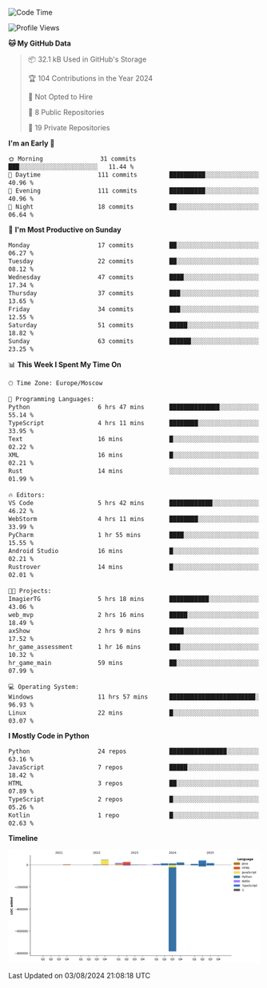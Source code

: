 <!--START_SECTION:waka-->
![Code Time](http://img.shields.io/badge/Code%20Time-438%20hrs%2050%20mins-blue)

![Profile Views](http://img.shields.io/badge/Profile%20Views-1-blue)

**🐱 My GitHub Data** 

> 📦 32.1 kB Used in GitHub's Storage 
 > 
> 🏆 104 Contributions in the Year 2024
 > 
> 🚫 Not Opted to Hire
 > 
> 📜 8 Public Repositories 
 > 
> 🔑 19 Private Repositories 
 > 
**I'm an Early 🐤** 

```text
🌞 Morning                31 commits          ███░░░░░░░░░░░░░░░░░░░░░░   11.44 % 
🌆 Daytime                111 commits         ██████████░░░░░░░░░░░░░░░   40.96 % 
🌃 Evening                111 commits         ██████████░░░░░░░░░░░░░░░   40.96 % 
🌙 Night                  18 commits          ██░░░░░░░░░░░░░░░░░░░░░░░   06.64 % 
```
📅 **I'm Most Productive on Sunday** 

```text
Monday                   17 commits          ██░░░░░░░░░░░░░░░░░░░░░░░   06.27 % 
Tuesday                  22 commits          ██░░░░░░░░░░░░░░░░░░░░░░░   08.12 % 
Wednesday                47 commits          ████░░░░░░░░░░░░░░░░░░░░░   17.34 % 
Thursday                 37 commits          ███░░░░░░░░░░░░░░░░░░░░░░   13.65 % 
Friday                   34 commits          ███░░░░░░░░░░░░░░░░░░░░░░   12.55 % 
Saturday                 51 commits          █████░░░░░░░░░░░░░░░░░░░░   18.82 % 
Sunday                   63 commits          ██████░░░░░░░░░░░░░░░░░░░   23.25 % 
```


📊 **This Week I Spent My Time On** 

```text
🕑︎ Time Zone: Europe/Moscow

💬 Programming Languages: 
Python                   6 hrs 47 mins       ██████████████░░░░░░░░░░░   55.14 % 
TypeScript               4 hrs 11 mins       ████████░░░░░░░░░░░░░░░░░   33.95 % 
Text                     16 mins             █░░░░░░░░░░░░░░░░░░░░░░░░   02.22 % 
XML                      16 mins             █░░░░░░░░░░░░░░░░░░░░░░░░   02.21 % 
Rust                     14 mins             ░░░░░░░░░░░░░░░░░░░░░░░░░   01.99 % 

🔥 Editors: 
VS Code                  5 hrs 42 mins       ████████████░░░░░░░░░░░░░   46.22 % 
WebStorm                 4 hrs 11 mins       ████████░░░░░░░░░░░░░░░░░   33.99 % 
PyCharm                  1 hr 55 mins        ████░░░░░░░░░░░░░░░░░░░░░   15.55 % 
Android Studio           16 mins             █░░░░░░░░░░░░░░░░░░░░░░░░   02.21 % 
Rustrover                14 mins             █░░░░░░░░░░░░░░░░░░░░░░░░   02.01 % 

🐱‍💻 Projects: 
ImagierTG                5 hrs 18 mins       ███████████░░░░░░░░░░░░░░   43.06 % 
web_mvp                  2 hrs 16 mins       █████░░░░░░░░░░░░░░░░░░░░   18.49 % 
axShow                   2 hrs 9 mins        ████░░░░░░░░░░░░░░░░░░░░░   17.52 % 
hr_game_assessment       1 hr 16 mins        ███░░░░░░░░░░░░░░░░░░░░░░   10.32 % 
hr_game_main             59 mins             ██░░░░░░░░░░░░░░░░░░░░░░░   07.99 % 

💻 Operating System: 
Windows                  11 hrs 57 mins      ████████████████████████░   96.93 % 
Linux                    22 mins             █░░░░░░░░░░░░░░░░░░░░░░░░   03.07 % 
```

**I Mostly Code in Python** 

```text
Python                   24 repos            ████████████████░░░░░░░░░   63.16 % 
JavaScript               7 repos             █████░░░░░░░░░░░░░░░░░░░░   18.42 % 
HTML                     3 repos             ██░░░░░░░░░░░░░░░░░░░░░░░   07.89 % 
TypeScript               2 repos             █░░░░░░░░░░░░░░░░░░░░░░░░   05.26 % 
Kotlin                   1 repo              █░░░░░░░░░░░░░░░░░░░░░░░░   02.63 % 
```



**Timeline**

![Lines of Code chart](https://raw.githubusercontent.com/adlemx/adlemx/main/assets/bar_graph.png)


 Last Updated on 03/08/2024 21:08:18 UTC
<!--END_SECTION:waka-->
